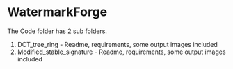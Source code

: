 # WatermarkForge

The Code folder has 2 sub folders.
   1. DCT_tree_ring - Readme, requirements, some output images included
   2. Modified_stable_signature - Readme, requirements, some output images included
   
